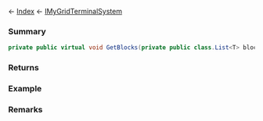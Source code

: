 ← [Index](Api-Index) ← [IMyGridTerminalSystem](Sandbox.ModAPI.Ingame.IMyGridTerminalSystem)

### Summary

```csharp
private public virtual void GetBlocks(private public class.List<T> blocks)
```

### Returns

### Example

### Remarks

